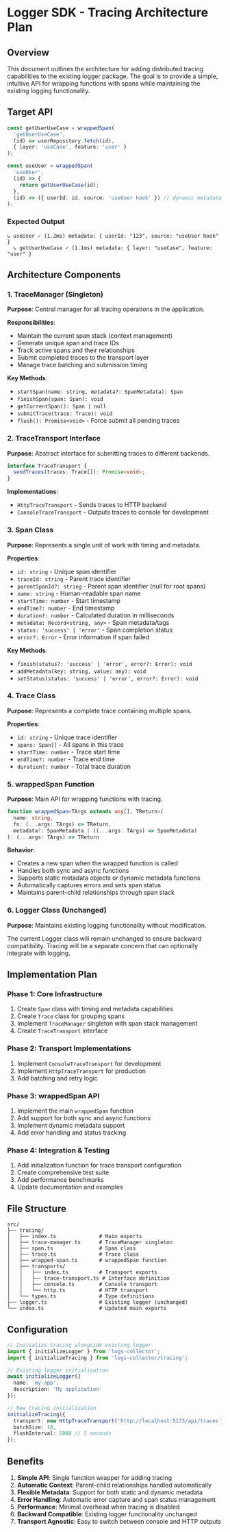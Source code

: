 # Logger SDK - Tracing Architecture Plan

## Overview

This document outlines the architecture for adding distributed tracing capabilities to the existing logger package. The goal is to provide a simple, intuitive API for wrapping functions with spans while maintaining the existing logging functionality.

## Target API

```typescript
const getUserUseCase = wrappedSpan(
  'getUserUseCase',
  (id) => userRepository.fetch(id),
  { layer: 'useCase', feature: 'user' }
);

const useUser = wrappedSpan(
  'useUser',
  (id) => {
    return getUserUseCase(id);
  },
  (id) => ({ userId: id, source: 'useUser hook' }) // dynamic metadata
);
```

### Expected Output
```
↳ useUser ✓ (1.2ms) metadata: { userId: "123", source: "useUser hook" }
  ↳ getUserUseCase ✓ (1.1ms) metadata: { layer: "useCase", feature: "user" }
```

## Architecture Components

### 1. TraceManager (Singleton)

**Purpose**: Central manager for all tracing operations in the application.

**Responsibilities**:
- Maintain the current span stack (context management)
- Generate unique span and trace IDs
- Track active spans and their relationships
- Submit completed traces to the transport layer
- Manage trace batching and submission timing

**Key Methods**:
- `startSpan(name: string, metadata?: SpanMetadata): Span`
- `finishSpan(span: Span): void`
- `getCurrentSpan(): Span | null`
- `submitTrace(trace: Trace): void`
- `flush(): Promise<void>` - Force submit all pending traces

### 2. TraceTransport Interface

**Purpose**: Abstract interface for submitting traces to different backends.

```typescript
interface TraceTransport {
  sendTraces(traces: Trace[]): Promise<void>;
}
```

**Implementations**:
- `HttpTraceTransport` - Sends traces to HTTP backend
- `ConsoleTraceTransport` - Outputs traces to console for development

### 3. Span Class

**Purpose**: Represents a single unit of work with timing and metadata.

**Properties**:
- `id: string` - Unique span identifier
- `traceId: string` - Parent trace identifier
- `parentSpanId?: string` - Parent span identifier (null for root spans)
- `name: string` - Human-readable span name
- `startTime: number` - Start timestamp
- `endTime?: number` - End timestamp
- `duration?: number` - Calculated duration in milliseconds
- `metadata: Record<string, any>` - Span metadata/tags
- `status: 'success' | 'error'` - Span completion status
- `error?: Error` - Error information if span failed

**Key Methods**:
- `finish(status?: 'success' | 'error', error?: Error): void`
- `addMetadata(key: string, value: any): void`
- `setStatus(status: 'success' | 'error', error?: Error): void`

### 4. Trace Class

**Purpose**: Represents a complete trace containing multiple spans.

**Properties**:
- `id: string` - Unique trace identifier
- `spans: Span[]` - All spans in this trace
- `startTime: number` - Trace start time
- `endTime?: number` - Trace end time
- `duration?: number` - Total trace duration

### 5. wrappedSpan Function

**Purpose**: Main API for wrapping functions with tracing.

```typescript
function wrappedSpan<TArgs extends any[], TReturn>(
  name: string,
  fn: (...args: TArgs) => TReturn,
  metadata?: SpanMetadata | ((...args: TArgs) => SpanMetadata)
): (...args: TArgs) => TReturn
```

**Behavior**:
- Creates a new span when the wrapped function is called
- Handles both sync and async functions
- Supports static metadata objects or dynamic metadata functions
- Automatically captures errors and sets span status
- Maintains parent-child relationships through span stack

### 6. Logger Class (Unchanged)

**Purpose**: Maintains existing logging functionality without modification.

The current Logger class will remain unchanged to ensure backward compatibility. Tracing will be a separate concern that can optionally integrate with logging.

## Implementation Plan

### Phase 1: Core Infrastructure
1. Create `Span` class with timing and metadata capabilities
2. Create `Trace` class for grouping spans
3. Implement `TraceManager` singleton with span stack management
4. Create `TraceTransport` interface

### Phase 2: Transport Implementations
1. Implement `ConsoleTraceTransport` for development
2. Implement `HttpTraceTransport` for production
3. Add batching and retry logic

### Phase 3: wrappedSpan API
1. Implement the main `wrappedSpan` function
2. Add support for both sync and async functions
3. Implement dynamic metadata support
4. Add error handling and status tracking

### Phase 4: Integration & Testing
1. Add initialization function for trace transport configuration
2. Create comprehensive test suite
3. Add performance benchmarks
4. Update documentation and examples

## File Structure

```
src/
├── tracing/
│   ├── index.ts              # Main exports
│   ├── trace-manager.ts      # TraceManager singleton
│   ├── span.ts               # Span class
│   ├── trace.ts              # Trace class
│   ├── wrapped-span.ts       # wrappedSpan function
│   ├── transports/
│   │   ├── index.ts          # Transport exports
│   │   ├── trace-transport.ts # Interface definition
│   │   ├── console.ts        # Console transport
│   │   └── http.ts           # HTTP transport
│   └── types.ts              # Type definitions
├── logger.ts                 # Existing logger (unchanged)
└── index.ts                  # Updated main exports
```

## Configuration

```typescript
// Initialize tracing alongside existing logger
import { initializeLogger } from 'logs-collector';
import { initializeTracing } from 'logs-collector/tracing';

// Existing logger initialization
await initializeLogger({
  name: 'my-app',
  description: 'My application'
});

// New tracing initialization
initializeTracing({
  transport: new HttpTraceTransport('http://localhost:5173/api/traces'),
  batchSize: 10,
  flushInterval: 5000 // 5 seconds
});
```

## Benefits

1. **Simple API**: Single function wrapper for adding tracing
2. **Automatic Context**: Parent-child relationships handled automatically
3. **Flexible Metadata**: Support for both static and dynamic metadata
4. **Error Handling**: Automatic error capture and span status management
5. **Performance**: Minimal overhead when tracing is disabled
6. **Backward Compatible**: Existing logger functionality unchanged
7. **Transport Agnostic**: Easy to switch between console and HTTP outputs
